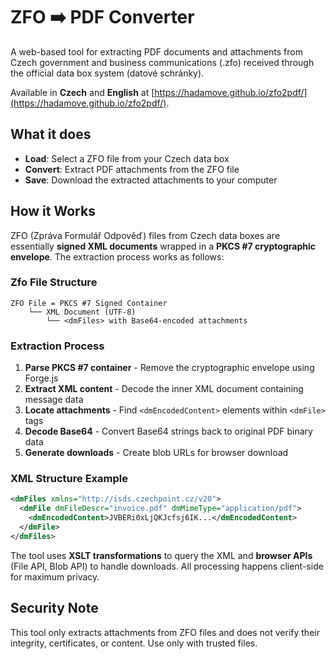 # ZFO ➡️ PDF Converter

A web-based tool for extracting PDF documents and attachments from Czech government and business communications (.zfo) received through the official data box system (datové schránky).

Available in **Czech** and **English** at [https://hadamove.github.io/zfo2pdf/](https://hadamove.github.io/zfo2pdf/).

## What it does

- **Load**: Select a ZFO file from your Czech data box
- **Convert**: Extract PDF attachments from the ZFO file  
- **Save**: Download the extracted attachments to your computer

## How it Works

ZFO (Zpráva Formulář Odpověď) files from Czech data boxes are essentially **signed XML documents** wrapped in a **PKCS #7 cryptographic envelope**. The extraction process works as follows:

### Zfo File Structure
```
ZFO File = PKCS #7 Signed Container
    └── XML Document (UTF-8)
        └── <dmFiles> with Base64-encoded attachments
```

### Extraction Process
1. **Parse PKCS #7 container** - Remove the cryptographic envelope using Forge.js
2. **Extract XML content** - Decode the inner XML document containing message data
3. **Locate attachments** - Find `<dmEncodedContent>` elements within `<dmFile>` tags
4. **Decode Base64** - Convert Base64 strings back to original PDF binary data
5. **Generate downloads** - Create blob URLs for browser download

### XML Structure Example
```xml
<dmFiles xmlns="http://isds.czechpoint.cz/v20">
  <dmFile dmFileDescr="invoice.pdf" dmMimeType="application/pdf">
    <dmEncodedContent>JVBERi0xLjQKJcfsj6IK...</dmEncodedContent>
  </dmFile>
</dmFiles>
```

The tool uses **XSLT transformations** to query the XML and **browser APIs** (File API, Blob API) to handle downloads. All processing happens client-side for maximum privacy.

## Security Note

This tool only extracts attachments from ZFO files and does not verify their integrity, certificates, or content. Use only with trusted files.
